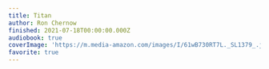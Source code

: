 ```yaml
---
title: Titan
author: Ron Chernow
finished: 2021-07-18T00:00:00.000Z
audiobook: true
coverImage: 'https://m.media-amazon.com/images/I/61wB730RT7L._SL1379_.jpg'
favorite: true
---
```


